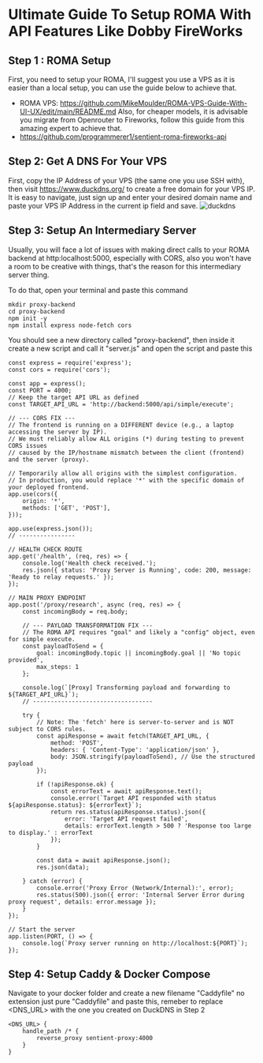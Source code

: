 # Ultimate Guide To Setup ROMA With API Features Like Dobby FireWorks

## Step 1 : ROMA Setup
First, you need to setup your ROMA, I'll suggest you use a VPS as it is easier than a local setup, you can use the guide below to achieve that.
- ROMA VPS: https://github.com/MikeMoulder/ROMA-VPS-Guide-With-UI-UX/edit/main/README.md
Also, for cheaper models, it is advisable you migrate from Openrouter to Fireworks, follow this guide from this amazing expert to achieve that.
- https://github.com/programmerer1/sentient-roma-fireworks-api

## Step 2: Get A DNS For Your VPS
First, copy the IP Address of your VPS (the same one you use SSH with), then visit https://www.duckdns.org/ to create a free domain for your VPS IP. It is easy to navigate, just sign up and enter your desired domain name and paste your VPS IP Address in the current ip field and save. ![duckdns](duckdns.png)

## Step 3: Setup An Intermediary Server
Usually, you will face a lot of issues with making direct calls to your ROMA backend at http:localhost:5000, especially with CORS, also you won't have a room to be creative with things, that's the reason for this intermediary server thing.

To do that, open your terminal and paste this command
```
mkdir proxy-backend
cd proxy-backend
npm init -y
npm install express node-fetch cors
```
You should see a new directory called "proxy-backend", then inside it create a new script and call it "server.js" and open the script and paste this
```
const express = require('express');
const cors = require('cors');

const app = express();
const PORT = 4000;
// Keep the target API URL as defined
const TARGET_API_URL = 'http://backend:5000/api/simple/execute';

// --- CORS FIX ---
// The frontend is running on a DIFFERENT device (e.g., a laptop accessing the server by IP).
// We must reliably allow ALL origins (*) during testing to prevent CORS issues
// caused by the IP/hostname mismatch between the client (frontend) and the server (proxy).

// Temporarily allow all origins with the simplest configuration.
// In production, you would replace '*' with the specific domain of your deployed frontend.
app.use(cors({
    origin: '*',
    methods: ['GET', 'POST'],
}));

app.use(express.json());
// ----------------

// HEALTH CHECK ROUTE
app.get('/health', (req, res) => {
    console.log('Health check received.');
    res.json({ status: 'Proxy Server is Running', code: 200, message: 'Ready to relay requests.' });
});

// MAIN PROXY ENDPOINT
app.post('/proxy/research', async (req, res) => {
    const incomingBody = req.body;

    // --- PAYLOAD TRANSFORMATION FIX ---
    // The ROMA API requires "goal" and likely a "config" object, even for simple execute.
    const payloadToSend = {
        goal: incomingBody.topic || incomingBody.goal || 'No topic provided',
        max_steps: 1
    };

    console.log(`[Proxy] Transforming payload and forwarding to ${TARGET_API_URL}`);
    // ----------------------------------

    try {
        // Note: The 'fetch' here is server-to-server and is NOT subject to CORS rules.
        const apiResponse = await fetch(TARGET_API_URL, {
            method: 'POST',
            headers: { 'Content-Type': 'application/json' },
            body: JSON.stringify(payloadToSend), // Use the structured payload
        });

        if (!apiResponse.ok) {
            const errorText = await apiResponse.text();
            console.error(`Target API responded with status ${apiResponse.status}: ${errorText}`);
            return res.status(apiResponse.status).json({
                error: 'Target API request failed',
                details: errorText.length > 500 ? 'Response too large to display.' : errorText
            });
        }

        const data = await apiResponse.json();
        res.json(data);

    } catch (error) {
        console.error('Proxy Error (Network/Internal):', error);
        res.status(500).json({ error: 'Internal Server Error during proxy request', details: error.message });
    }
});

// Start the server
app.listen(PORT, () => {
    console.log(`Proxy server running on http://localhost:${PORT}`);
});

```
## Step 4: Setup Caddy & Docker Compose
Navigate to your docker folder and create a new filename "Caddyfile" no extension just pure "Caddyfile" and paste this, remeber to replace <DNS_URL> with the one you created on DuckDNS in Step 2

```
<DNS_URL> {
    handle_path /* {
        reverse_proxy sentient-proxy:4000
    }
}
```
